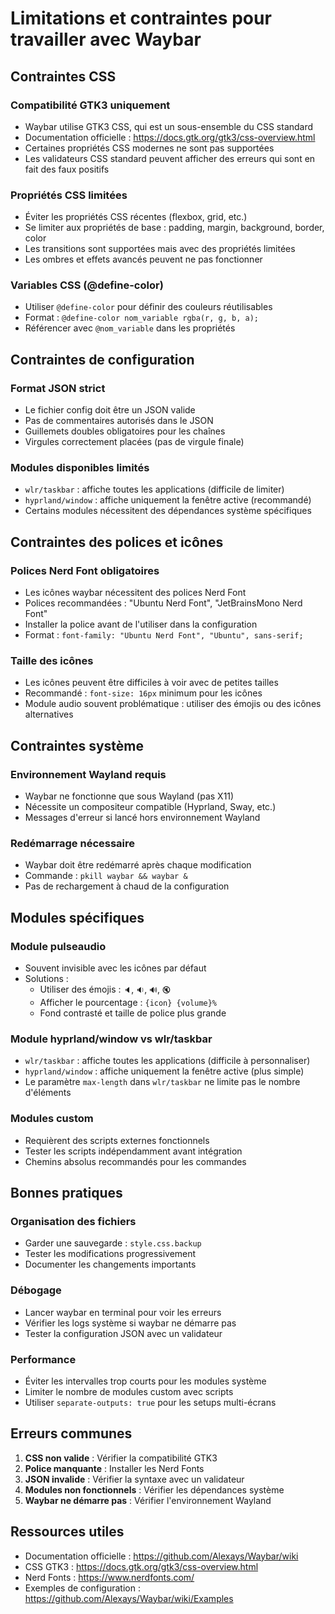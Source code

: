 # Limitations et contraintes pour travailler avec Waybar

## Contraintes CSS

### Compatibilité GTK3 uniquement
- Waybar utilise GTK3 CSS, qui est un sous-ensemble du CSS standard
- Documentation officielle : https://docs.gtk.org/gtk3/css-overview.html
- Certaines propriétés CSS modernes ne sont pas supportées
- Les validateurs CSS standard peuvent afficher des erreurs qui sont en fait des faux positifs

### Propriétés CSS limitées
- Éviter les propriétés CSS récentes (flexbox, grid, etc.)
- Se limiter aux propriétés de base : padding, margin, background, border, color
- Les transitions sont supportées mais avec des propriétés limitées
- Les ombres et effets avancés peuvent ne pas fonctionner

### Variables CSS (@define-color)
- Utiliser `@define-color` pour définir des couleurs réutilisables
- Format : `@define-color nom_variable rgba(r, g, b, a);`
- Référencer avec `@nom_variable` dans les propriétés

## Contraintes de configuration

### Format JSON strict
- Le fichier config doit être un JSON valide
- Pas de commentaires autorisés dans le JSON
- Guillemets doubles obligatoires pour les chaînes
- Virgules correctement placées (pas de virgule finale)

### Modules disponibles limités
- `wlr/taskbar` : affiche toutes les applications (difficile de limiter)
- `hyprland/window` : affiche uniquement la fenêtre active (recommandé)
- Certains modules nécessitent des dépendances système spécifiques

## Contraintes des polices et icônes

### Polices Nerd Font obligatoires
- Les icônes waybar nécessitent des polices Nerd Font
- Polices recommandées : "Ubuntu Nerd Font", "JetBrainsMono Nerd Font"
- Installer la police avant de l'utiliser dans la configuration
- Format : `font-family: "Ubuntu Nerd Font", "Ubuntu", sans-serif;`

### Taille des icônes
- Les icônes peuvent être difficiles à voir avec de petites tailles
- Recommandé : `font-size: 16px` minimum pour les icônes
- Module audio souvent problématique : utiliser des émojis ou des icônes alternatives

## Contraintes système

### Environnement Wayland requis
- Waybar ne fonctionne que sous Wayland (pas X11)
- Nécessite un compositeur compatible (Hyprland, Sway, etc.)
- Messages d'erreur si lancé hors environnement Wayland

### Redémarrage nécessaire
- Waybar doit être redémarré après chaque modification
- Commande : `pkill waybar && waybar &`
- Pas de rechargement à chaud de la configuration

## Modules spécifiques

### Module pulseaudio
- Souvent invisible avec les icônes par défaut
- Solutions :
  - Utiliser des émojis : `🔈`, `🔉`, `🔊`, `🔇`
  - Afficher le pourcentage : `{icon} {volume}%`
  - Fond contrasté et taille de police plus grande

### Module hyprland/window vs wlr/taskbar
- `wlr/taskbar` : affiche toutes les applications (difficile à personnaliser)
- `hyprland/window` : affiche uniquement la fenêtre active (plus simple)
- Le paramètre `max-length` dans `wlr/taskbar` ne limite pas le nombre d'éléments

### Modules custom
- Requièrent des scripts externes fonctionnels
- Tester les scripts indépendamment avant intégration
- Chemins absolus recommandés pour les commandes

## Bonnes pratiques

### Organisation des fichiers
- Garder une sauvegarde : `style.css.backup`
- Tester les modifications progressivement
- Documenter les changements importants

### Débogage
- Lancer waybar en terminal pour voir les erreurs
- Vérifier les logs système si waybar ne démarre pas
- Tester la configuration JSON avec un validateur

### Performance
- Éviter les intervalles trop courts pour les modules système
- Limiter le nombre de modules custom avec scripts
- Utiliser `separate-outputs: true` pour les setups multi-écrans

## Erreurs communes

1. **CSS non valide** : Vérifier la compatibilité GTK3
2. **Police manquante** : Installer les Nerd Fonts
3. **JSON invalide** : Vérifier la syntaxe avec un validateur
4. **Modules non fonctionnels** : Vérifier les dépendances système
5. **Waybar ne démarre pas** : Vérifier l'environnement Wayland

## Ressources utiles

- Documentation officielle : https://github.com/Alexays/Waybar/wiki
- CSS GTK3 : https://docs.gtk.org/gtk3/css-overview.html
- Nerd Fonts : https://www.nerdfonts.com/
- Exemples de configuration : https://github.com/Alexays/Waybar/wiki/Examples
